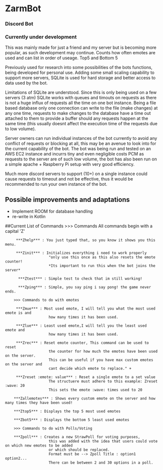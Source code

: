 # ZarmBot
### Discord Bot
### Currently under development
This was mainly made for just a friend and my server but is becoming more popular, as such development may continue. Counts how often emotes are used and can list in order of useage. Top5 and Bottom 5 

Previously used for research into some possibilities of the bots functions, being developed for personal use.
Adding some small scaling capability to support more servers, SQLite is used for hard storage and better access
to data used by the bot.

Limitations of SQLite are understood.
Since this is only being used on a few servers (3 atm) SQLite works with queues and timouts on requests as there is not a huge influx of requests all the time on one bot instance. Being a file based database only one connection can write to the file (make changes) at
any one time, requests to make changes to the database have a time out attached to them to provide a buffer should
any requests happen at the same time (this usually doesnt affect the execution time of the requests due to low volume). 

Server owners can run individual instances of the bot currently to avoid any conflict of requests or blocking at all, this may be an avenue to look into for the current capability of the bot. The bot was being run and tested on an AWS EC2 instance and incurrs tiny and even negligible costs PCM as requests to the server are of such low volume, the bot has also been run on a simple apache + Raspberry Pi setup with very good efficiency.

Much more discord servers to support (10+) on a single instance could cause requests to timeout and not be effective, thus it would be recommended to run your own instance of the bot.

## Possible improvements and adaptations
- Implement ROOM for database handling
- re-write in Kotlin

##Current List of Commands
        >>> Commands
        All commands begin with a capital 'Z'

         ***Zhelp*** : You just typed that, so you know it shows you this menu.

         ***Zinit*** : Initializes everything i need to work properly
                        "only use this once as this also resets the emote counter!
                        *Its important to run this when the bot joins the server*

          ***Ztest*** : Simple test to check that im still working!

          ***Zping*** : Simple, you say ping i say pong! the game never ends.

        >>> Commands to do with emotes

         ***Zmue*** : Most used emote, I will tell you what the most used emote is and
                        how many times it has been used.

         ***Zlue*** : Least used emote,I will tell you the least used emote and
                        how many times it has been used.

         ***Zrec*** : Reset emote counter, This command can be used to reset
                        the counter for how much the emotes have been used on the server.
                        This can be useful if you have max custom emotes on the server and
                        cant decide which emote to replace." +

         ***Zreset :emote: value*** : Reset a single emote to a set value
                        The structuere must adhere to this example: Zreset :wave: 20
                        This sets the emote :wave: times used to 20

        ***Zallemotes*** : Shows every custom emote on the server and how many times they have been used!

        ***Ztop5*** : Displays the top 5 most used emotes

        ***Zbot5*** : Displays the bottom 5 least used emotes

        >>> Commands to do with Polls/Voting

        ***Zpoll*** : Creates a new StrawPoll for voting purposes,
                        this was added with the idea that users could vote on which new emotes to be added
                        or which should be replaced.
                        Format must be --> Zpoll Title : option1 option2...
                        There can be between 2 and 30 options in a poll.
